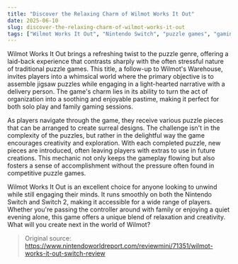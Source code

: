 ```yaml
---
title: "Discover the Relaxing Charm of Wilmot Works It Out"
date: 2025-06-10
slug: discover-the-relaxing-charm-of-wilmot-works-it-out
tags: ["Wilmot Works It Out", "Nintendo Switch", "puzzle games", "gaming"]
---
```


Wilmot Works It Out brings a refreshing twist to the puzzle genre, offering a laid-back experience that contrasts sharply with the often stressful nature of traditional puzzle games. This title, a follow-up to Wilmot's Warehouse, invites players into a whimsical world where the primary objective is to assemble jigsaw puzzles while engaging in a light-hearted narrative with a delivery person. The game's charm lies in its ability to turn the act of organization into a soothing and enjoyable pastime, making it perfect for both solo play and family gaming sessions.

As players navigate through the game, they receive various puzzle pieces that can be arranged to create surreal designs. The challenge isn't in the complexity of the puzzles, but rather in the delightful way the game encourages creativity and exploration. With each completed puzzle, new pieces are introduced, often leaving players with extras to use in future creations. This mechanic not only keeps the gameplay flowing but also fosters a sense of accomplishment without the pressure often found in competitive puzzle games.

Wilmot Works It Out is an excellent choice for anyone looking to unwind while still engaging their minds. It runs smoothly on both the Nintendo Switch and Switch 2, making it accessible for a wide range of players. Whether you're passing the controller around with family or enjoying a quiet evening alone, this game offers a unique blend of relaxation and creativity. What will you create next in the world of Wilmot?

> Original source: https://www.nintendoworldreport.com/reviewmini/71351/wilmot-works-it-out-switch-review